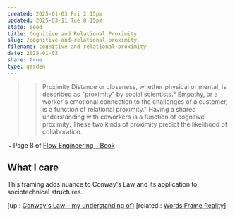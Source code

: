 ```yaml
---
created: 2025-01-03 Fri 2:15pm
updated: 2025-03-11 Tue 8:15pm
state: seed
title: Cognitive and Relational Proximity
slug: /cognitive-and-relational-proximity
filename: cognitive-and-relational-proximity
date: 2025-01-03
share: true
type: garden
---
```


> >  Proximity
> Distance or closeness, whether physical or mental, is described as "proximity" by social scientists.° Empathy, or a worker's emotional connection to the challenges of a customer, is a function of relational proximity." Having a shared understanding with coworkers is a function of cognitive proximity. These two kinds of proximity predict the likelihood of collaboration.

~ Page 8 of [Flow Engineering – Book](flow-engineering-book) 

## What I care 

This framing adds nuance to Conway's Law and its application to sociotechnical structures. 

[up:: [Conway's Law – my understanding of](conways-law-my-understanding-of)]
[related:: [Words Frame Reality](words-frame-reality)]
